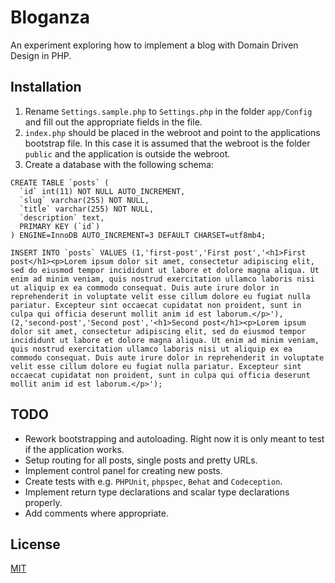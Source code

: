 # Bloganza

An experiment exploring how to implement a blog with Domain Driven Design in PHP.

## Installation

1. Rename `Settings.sample.php` to `Settings.php` in the folder `app/Config` and fill out the appropriate fields in the file.
2. `index.php` should be placed in the webroot and point to the applications bootstrap file. In this case it is assumed that the webroot is the folder `public` and the application is outside the webroot.
3. Create a database with the following schema:

```
CREATE TABLE `posts` (
  `id` int(11) NOT NULL AUTO_INCREMENT,
  `slug` varchar(255) NOT NULL,
  `title` varchar(255) NOT NULL,
  `description` text,
  PRIMARY KEY (`id`)
) ENGINE=InnoDB AUTO_INCREMENT=3 DEFAULT CHARSET=utf8mb4;

INSERT INTO `posts` VALUES (1,'first-post','First post','<h1>First post</h1><p>Lorem ipsum dolor sit amet, consectetur adipiscing elit, sed do eiusmod tempor incididunt ut labore et dolore magna aliqua. Ut enim ad minim veniam, quis nostrud exercitation ullamco laboris nisi ut aliquip ex ea commodo consequat. Duis aute irure dolor in reprehenderit in voluptate velit esse cillum dolore eu fugiat nulla pariatur. Excepteur sint occaecat cupidatat non proident, sunt in culpa qui officia deserunt mollit anim id est laborum.</p>'),(2,'second-post','Second post','<h1>Second post</h1><p>Lorem ipsum dolor sit amet, consectetur adipiscing elit, sed do eiusmod tempor incididunt ut labore et dolore magna aliqua. Ut enim ad minim veniam, quis nostrud exercitation ullamco laboris nisi ut aliquip ex ea commodo consequat. Duis aute irure dolor in reprehenderit in voluptate velit esse cillum dolore eu fugiat nulla pariatur. Excepteur sint occaecat cupidatat non proident, sunt in culpa qui officia deserunt mollit anim id est laborum.</p>');
```

## TODO

- Rework bootstrapping and autoloading. Right now it is only meant to test if the application works.
- Setup routing for all posts, single posts and pretty URLs.
- Implement control panel for creating new posts.
- Create tests with  e.g. `PHPUnit`, `phpspec`, `Behat` and `Codeception`.
- Implement return type declarations and scalar type declarations properly.
- Add comments where appropriate.

## License
[MIT](https://choosealicense.com/licenses/mit/)
